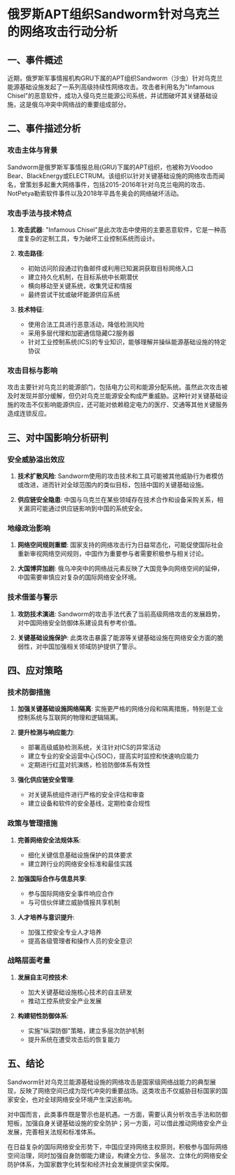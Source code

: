 # 俄罗斯APT组织Sandworm针对乌克兰的网络攻击行动分析

## 一、事件概述

近期，俄罗斯军事情报机构GRU下属的APT组织Sandworm（沙虫）针对乌克兰能源基础设施发起了一系列高级持续性网络攻击。攻击者利用名为"Infamous Chisel"的恶意软件，成功入侵乌克兰能源公司系统，并试图破坏其关键基础设施，这是俄乌冲突中网络战的重要组成部分。

## 二、事件描述分析

### 攻击主体与背景

Sandworm是俄罗斯军事情报总局(GRU)下属的APT组织，也被称为Voodoo Bear、BlackEnergy或ELECTRUM。该组织以针对关键基础设施的网络攻击而闻名，曾策划多起重大网络事件，包括2015-2016年针对乌克兰电网的攻击、NotPetya勒索软件事件以及2018年平昌冬奥会的网络破坏活动。

### 攻击手法与技术特点

1. **攻击武器**: "Infamous Chisel"是此次攻击中使用的主要恶意软件，它是一种高度复杂的定制工具，专为破坏工业控制系统而设计。

2. **攻击路径**:
   - 初始访问阶段通过钓鱼邮件或利用已知漏洞获取目标网络入口
   - 建立持久化机制，在目标系统中长期潜伏
   - 横向移动至关键系统，收集凭证和情报
   - 最终尝试干扰或破坏能源供应系统

3. **技术特征**:
   - 使用合法工具进行恶意活动，降低检测风险
   - 采用多层代理和加密通信隐藏C2服务器
   - 针对工业控制系统(ICS)的专业知识，能够理解并操纵能源基础设施的特定协议

### 攻击目标与影响

攻击主要针对乌克兰的能源部门，包括电力公司和能源分配系统。虽然此次攻击被及时发现并部分缓解，但仍对乌克兰能源安全构成严重威胁。这种针对关键基础设施的攻击不仅影响能源供应，还可能对依赖稳定电力的医疗、交通等其他关键服务造成连锁反应。

## 三、对中国影响分析研判

### 安全威胁溢出效应

1. **技术扩散风险**: Sandworm使用的攻击技术和工具可能被其他威胁行为者模仿或改进，进而针对全球范围内的类似目标，包括中国的关键基础设施。

2. **供应链安全隐患**: 中国与乌克兰在某些领域存在技术合作和设备采购关系，相关漏洞可能通过供应链影响到中国的系统安全。

### 地缘政治影响

1. **网络空间规则重塑**: 国家支持的网络攻击行为日益常态化，可能促使国际社会重新审视网络空间规则，中国作为重要参与者需要积极参与相关讨论。

2. **大国博弈加剧**: 俄乌冲突中的网络战元素反映了大国竞争向网络空间的延伸，中国需要审慎应对复杂的国际网络安全环境。

### 技术借鉴与警示

1. **攻防技术演进**: Sandworm的攻击手法代表了当前高级网络攻击的发展趋势，对中国网络安全防御体系建设具有参考价值。

2. **关键基础设施保护**: 此类攻击暴露了能源等关键基础设施在网络安全方面的脆弱性，对中国加强相关领域防护提供了警示。

## 四、应对策略

### 技术防御措施

1. **加强关键基础设施网络隔离**: 实施更严格的网络分段和隔离措施，特别是工业控制系统与互联网的物理和逻辑隔离。

2. **提升检测与响应能力**: 
   - 部署高级威胁检测系统，关注针对ICS的异常活动
   - 建立专业的安全运营中心(SOC)，提高实时监控和快速响应能力
   - 定期进行红蓝对抗演练，检验防御体系有效性

3. **强化供应链安全管理**:
   - 对关键系统组件进行严格的安全评估和审查
   - 建立设备和软件的安全基线，定期检查合规性

### 政策与管理措施

1. **完善网络安全法规体系**:
   - 细化关键信息基础设施保护的具体要求
   - 建立跨行业的网络安全标准和最佳实践

2. **加强国际合作与信息共享**:
   - 参与国际网络安全事件响应合作
   - 与可信伙伴建立威胁情报共享机制

3. **人才培养与意识提升**:
   - 加强工控安全专业人才培养
   - 提高各级管理者和操作人员的安全意识

### 战略层面考量

1. **发展自主可控技术**:
   - 加大关键基础设施核心技术的自主研发
   - 推动工控系统安全产业发展

2. **构建韧性防御体系**:
   - 实施"纵深防御"策略，建立多层次防护机制
   - 提升系统在遭受攻击后的恢复能力

## 五、结论

Sandworm针对乌克兰能源基础设施的网络攻击是国家级网络战能力的典型展现，反映了网络空间已成为现代冲突的重要战场。这类攻击不仅威胁目标国家的国家安全，也对全球网络安全环境产生深远影响。

对中国而言，此类事件既是警示也是机遇。一方面，需要认真分析攻击手法和防御短板，加强自身关键基础设施的安全防护；另一方面，可以借此推动网络安全产业发展，完善相关法规和标准体系。

在日益复杂的国际网络安全形势下，中国应坚持网络主权原则，积极参与国际网络空间治理，同时加强自身防御能力建设，构建全方位、多层次、立体化的网络安全防护体系，为国家数字化转型和经济社会发展提供坚实保障。